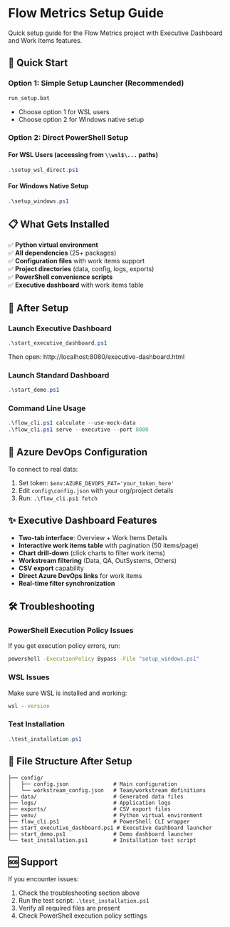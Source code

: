 # Flow Metrics Setup Guide

Quick setup guide for the Flow Metrics project with Executive Dashboard and Work Items features.

## 🚀 Quick Start

### Option 1: Simple Setup Launcher (Recommended)
```cmd
run_setup.bat
```
- Choose option 1 for WSL users
- Choose option 2 for Windows native setup

### Option 2: Direct PowerShell Setup

#### For WSL Users (accessing from `\\wsl$\...` paths)
```powershell
.\setup_wsl_direct.ps1
```

#### For Windows Native Setup
```powershell
.\setup_windows.ps1
```

## 📋 What Gets Installed

✅ **Python virtual environment**  
✅ **All dependencies** (25+ packages)  
✅ **Configuration files** with work items support  
✅ **Project directories** (data, config, logs, exports)  
✅ **PowerShell convenience scripts**  
✅ **Executive dashboard** with work items table  

## 🎯 After Setup

### Launch Executive Dashboard
```powershell
.\start_executive_dashboard.ps1
```
Then open: http://localhost:8080/executive-dashboard.html

### Launch Standard Dashboard
```powershell
.\start_demo.ps1
```

### Command Line Usage
```powershell
.\flow_cli.ps1 calculate --use-mock-data
.\flow_cli.ps1 serve --executive --port 8080
```

## 🔧 Azure DevOps Configuration

To connect to real data:
1. Set token: `$env:AZURE_DEVOPS_PAT='your_token_here'`
2. Edit `config\config.json` with your org/project details
3. Run: `.\flow_cli.ps1 fetch`

## ✨ Executive Dashboard Features

- **Two-tab interface**: Overview + Work Items Details
- **Interactive work items table** with pagination (50 items/page)
- **Chart drill-down** (click charts to filter work items)
- **Workstream filtering** (Data, QA, OutSystems, Others)
- **CSV export** capability
- **Direct Azure DevOps links** for work items
- **Real-time filter synchronization**

## 🛠️ Troubleshooting

### PowerShell Execution Policy Issues
If you get execution policy errors, run:
```cmd
powershell -ExecutionPolicy Bypass -File "setup_windows.ps1"
```

### WSL Issues
Make sure WSL is installed and working:
```cmd
wsl --version
```

### Test Installation
```powershell
.\test_installation.ps1
```

## 📁 File Structure After Setup

```
├── config/
│   ├── config.json              # Main configuration
│   └── workstream_config.json   # Team/workstream definitions
├── data/                        # Generated data files
├── logs/                        # Application logs
├── exports/                     # CSV export files
├── venv/                        # Python virtual environment
├── flow_cli.ps1                 # PowerShell CLI wrapper
├── start_executive_dashboard.ps1 # Executive dashboard launcher
├── start_demo.ps1               # Demo dashboard launcher
└── test_installation.ps1        # Installation test script
```

## 🆘 Support

If you encounter issues:
1. Check the troubleshooting section above
2. Run the test script: `.\test_installation.ps1`
3. Verify all required files are present
4. Check PowerShell execution policy settings